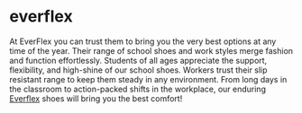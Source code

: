 # everflex
At EverFlex you can trust them to bring you the very best options at any time of the year. Their range of school shoes and work styles merge fashion and function effortlessly. Students of all ages appreciate the support, flexibility, and high-shine of our school shoes. Workers trust their slip resistant range to keep them steady in any environment. From long days in the classroom to action-packed shifts in the workplace, our enduring [Everflex](https://everflex.com.au/) shoes will bring you the best comfort!
